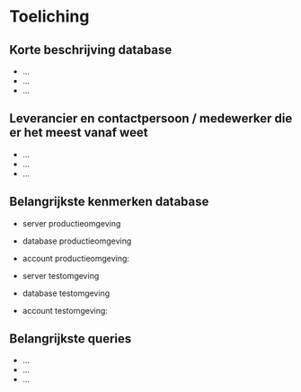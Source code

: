 # Toeliching

## Korte beschrijving database
- ...
- ...
- ...
## Leverancier en contactpersoon / medewerker die er het meest vanaf weet
- ...
- ...
- ...
## Belangrijkste kenmerken database
- server productieomgeving
- database productieomgeving
- account productieomgeving:

- server testomgeving
- database testomgeving
- account testomgeving:

## Belangrijkste queries
- ...
- ...
- ...